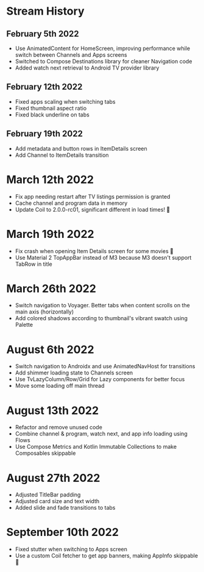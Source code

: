 # Stream History

## February 5th 2022
- Use AnimatedContent for HomeScreen, improving performance while switch between Channels and Apps screens
- Switched to Compose Destinations library for cleaner Navigation code
- Added watch next retrieval to Android TV provider library

## February 12th 2022
- Fixed apps scaling when switching tabs
- Fixed thumbnail aspect ratio
- Fixed black underline on tabs

## February 19th 2022
- Add metadata and button rows in ItemDetails screen
- Add Channel to ItemDetails transition

# March 12th 2022
- Fix app needing restart after TV listings permission is granted
- Cache channel and program data in memory
- Update Coil to 2.0.0-rc01, significant different in load times! 🎉 

# March 19th 2022
- Fix crash when opening Item Details screen for some movies 🐛
- Use Material 2 TopAppBar instead of M3 because M3 doesn't support TabRow in title

# March 26th 2022
- Switch navigation to Voyager. Better tabs when content scrolls on the main axis (horizontally)
- Add colored shadows according to thumbnail's vibrant swatch using Palette

# August 6th 2022
- Switch navigation to Androidx and use AnimatedNavHost for transitions
- Add shimmer loading state to Channels screen
- Use TvLazyColumn/Row/Grid for Lazy components for better focus
- Move some loading off main thread

# August 13th 2022
- Refactor and remove unused code
- Combine channel & program, watch next, and app info loading using Flows
- Use Compose Metrics and Kotlin Immutable Collections to make Composables skippable

# August 27th 2022
- Adjusted TitleBar padding
- Adjusted card size and text width
- Added slide and fade transitions to tabs

# September 10th 2022
- Fixed stutter when switching to Apps screen
- Use a custom Coil fetcher to get app banners, making AppInfo skippable 🎉 
